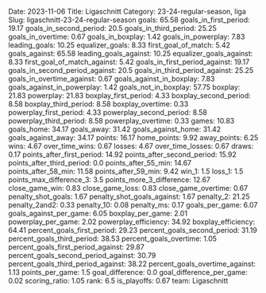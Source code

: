 Date: 2023-11-06
Title: Ligaschnitt
Category: 23-24-regular-season, liga
Slug: ligaschnitt-23-24-regular-season
goals: 65.58
goals_in_first_period: 19.17
goals_in_second_period: 20.5
goals_in_third_period: 25.25
goals_in_overtime: 0.67
goals_in_boxplay: 1.42
goals_in_powerplay: 7.83
leading_goals: 10.25
equalizer_goals: 8.33
first_goal_of_match: 5.42
goals_against: 65.58
leading_goals_against: 10.25
equalizer_goals_against: 8.33
first_goal_of_match_against: 5.42
goals_in_first_period_against: 19.17
goals_in_second_period_against: 20.5
goals_in_third_period_against: 25.25
goals_in_overtime_against: 0.67
goals_against_in_boxplay: 7.83
goals_against_in_powerplay: 1.42
goals_not_in_boxplay: 57.75
boxplay: 21.83
powerplay: 21.83
boxplay_first_period: 4.33
boxplay_second_period: 8.58
boxplay_third_period: 8.58
boxplay_overtime: 0.33
powerplay_first_period: 4.33
powerplay_second_period: 8.58
powerplay_third_period: 8.58
powerplay_overtime: 0.33
games: 10.83
goals_home: 34.17
goals_away: 31.42
goals_against_home: 31.42
goals_against_away: 34.17
points: 16.17
home_points: 9.92
away_points: 6.25
wins: 4.67
over_time_wins: 0.67
losses: 4.67
over_time_losses: 0.67
draws: 0.17
points_after_first_period: 14.92
points_after_second_period: 15.92
points_after_third_period: 0.0
points_after_55_min: 14.67
points_after_58_min: 11.58
points_after_59_min: 9.42
win_1: 1.5
loss_1: 1.5
points_max_difference_3: 3.5
points_more_3_difference: 12.67
close_game_win: 0.83
close_game_loss: 0.83
close_game_overtime: 0.67
penalty_shot_goals: 1.67
penalty_shot_goals_against: 1.67
penalty_2: 21.25
penalty_2and2: 0.33
penalty_10: 0.08
penalty_ms: 0.17
goals_per_game: 6.07
goals_against_per_game: 6.05
boxplay_per_game: 2.01
powerplay_per_game: 2.02
powerplay_efficiency: 34.92
boxplay_efficiency: 64.41
percent_goals_first_period: 29.23
percent_goals_second_period: 31.19
percent_goals_third_period: 38.53
percent_goals_overtime: 1.05
percent_goals_first_period_against: 29.87
percent_goals_second_period_against: 30.79
percent_goals_third_period_against: 38.22
percent_goals_overtime_against: 1.13
points_per_game: 1.5
goal_difference: 0.0
goal_difference_per_game: 0.02
scoring_ratio: 1.05
rank: 6.5
is_playoffs: 0.67
team: Ligaschnitt
